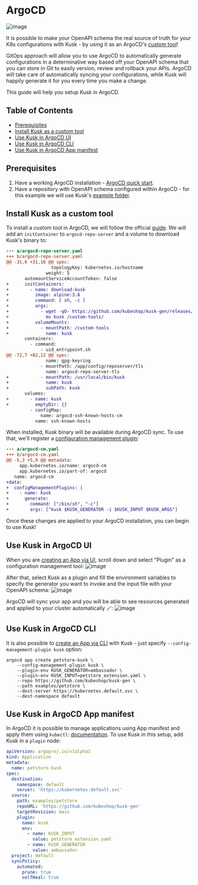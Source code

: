 # ArgoCD
![image](https://user-images.githubusercontent.com/14029650/129344427-1217687a-1d9c-490c-b877-d14d5e2638d9.png)

It is possible to make your OpenAPI schema the real source of truth for your K8s configurations with Kusk - by using it as an ArgoCD's [custom tool](https://argoproj.github.io/argo-cd/operator-manual/custom_tools)!

GitOps approach will allow you to use ArgoCD to automatically generate configurations in a determinative way based off your OpenAPI schema that you can store in Git to easily version, review and rollback your APIs. ArgoCD will take care of automatically syncing your configurations, while Kusk will happily generate it for you every time you make a change.

This guide will help you setup Kusk in ArgoCD.

## Table of Contents
- [Prerequisites](#prerequisites)
- [Install Kusk as a custom tool](#install-kusk-as-a-custom-tool)
- [Use Kusk in ArgoCD UI](#use-kusk-in-argocd-ui)
- [Use Kusk in ArgoCD CLI](#use-kusk-in-argocd-cli)
- [Use Kusk in ArgoCD App manifest](#use-kusk-in-argocd-app-manifest)

## Prerequisites
1. Have a working ArgoCD installation - [ArgoCD quick start](https://argoproj.github.io/argo-cd/getting_started/).
2. Have a repository with OpenAPI schema configured within ArgoCD - for this example we will use Kusk's [example folder](./examples/petstore).

## Install Kusk as a custom tool
To install a custom tool in ArgoCD, we will follow the official [guide](https://argoproj.github.io/argo-cd/operator-manual/custom_tools/#adding-tools-via-volume-mounts).
We will add an `initContainer` to `argocd-repo-server` and a volume to download Kusk's binary to:
```diff
--- a/argocd-repo-server.yaml
+++ b/argocd-repo-server.yaml
@@ -31,6 +31,16 @@ spec:
                 topologyKey: kubernetes.io/hostname
               weight: 5
       automountServiceAccountToken: false
+      initContainers:
+        - name: download-kusk
+          image: alpine:3.8
+          command: [ sh, -c ]
+          args:
+            - wget -qO- https://github.com/kubeshop/kusk-gen/releases/download/0.0.1-rc1/kusk_0.0.1-rc1_Linux_x86_64.tar.gz | tar -xvzf - &&
+              mv kusk /custom-tools/
+          volumeMounts:
+            - mountPath: /custom-tools
+              name: kusk
       containers:
         - command:
             - uid_entrypoint.sh
@@ -72,7 +82,12 @@ spec:
               name: gpg-keyring
             - mountPath: /app/config/reposerver/tls
               name: argocd-repo-server-tls
+            - mountPath: /usr/local/bin/kusk
+              name: kusk
+              subPath: kusk
       volumes:
+        - name: kusk
+          emptyDir: {}
         - configMap:
             name: argocd-ssh-known-hosts-cm
           name: ssh-known-hosts
```

When installed, Kusk binary will be available during ArgoCD sync. To use that, we'll register a [configuration management plugin](https://argoproj.github.io/argo-cd/user-guide/application_sources/#config-management-plugins):
```diff
--- a/argocd-cm.yaml
+++ b/argocd-cm.yaml
@@ -5,3 +5,9 @@ metadata:
     app.kubernetes.io/name: argocd-cm
     app.kubernetes.io/part-of: argocd
   name: argocd-cm
+data:
+  configManagementPlugins: |
+    - name: kusk
+      generate:
+        command: ["/bin/sh", "-c"]
+        args: ["kusk $KUSK_GENERATOR -i $KUSK_INPUT $KUSK_ARGS"]
```

Once these changes are applied to your ArgoCD installation, you can begin to use Kusk!

## Use Kusk in ArgoCD UI
When you are [creating an App via UI](https://argoproj.github.io/argo-cd/getting_started/#creating-apps-via-ui), scroll down and select "Plugin" as a configuration management tool:
![image](https://user-images.githubusercontent.com/14029650/129340017-04ef2221-1793-4087-bf95-d60b1f2900d4.png)

After that, select Kusk as a plugin and fill the environment variables to specify the generator you want to invoke and the input file with your OpenAPI schema:
![image](https://user-images.githubusercontent.com/14029650/129340227-d729cb61-7c28-4869-80dd-9cea7153cfbd.png)

ArgoCD will sync your app and you will be able to see resources generated and applied to your cluster automatically 🪄:
![image](https://user-images.githubusercontent.com/14029650/129340502-e469fd2e-d745-483e-ba11-954dcc5c3ab2.png)

## Use Kusk in ArgoCD CLI
It is also possible to [create an App via CLI](https://argoproj.github.io/argo-cd/getting_started/#creating-apps-via-cli) with Kusk - just specify `--config-management-plugin kusk` option:
```shell
argocd app create petstore-kusk \
    --config-management-plugin kusk \
    --plugin-env KUSK_GENERATOR=ambassador \
    --plugin-env KUSK_INPUT=petstore_extension.yaml \
    --repo https://github.com/kubeshop/kusk-gen \
    --path examples/petstore \
    --dest-server https://kubernetes.default.svc \
    --dest-namespace default
```

## Use Kusk in ArgoCD App manifest
In ArgoCD it is possible to manage applications using App manifest and apply them using `kubectl`: [documentation](https://argoproj.github.io/argo-cd/operator-manual/declarative-setup/).
To use Kusk in this setup, add Kusk in a `plugin` node:
```yaml
apiVersion: argoproj.io/v1alpha1
kind: Application
metadata:
  name: petstore-kusk
spec:
  destination:
    namespace: default
    server: 'https://kubernetes.default.svc'
  source:
    path: examples/petstore
    repoURL: 'https://github.com/kubeshop/kusk-gen'
    targetRevision: main
    plugin:
      name: kusk
      env:
        - name: KUSK_INPUT
          value: petstore_extension.yaml
        - name: KUSK_GENERATOR
          value: ambassador
  project: default
  syncPolicy:
    automated:
      prune: true
      selfHeal: true
```
